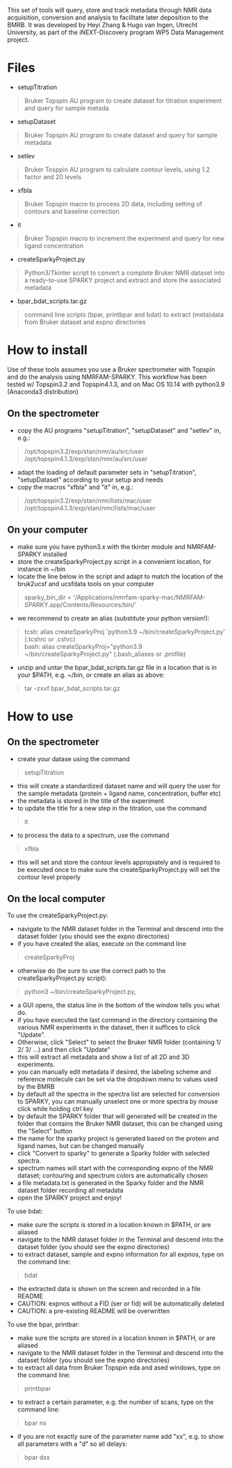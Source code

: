 This set of tools will query, store and track metadata through NMR data acquisition, conversion and analysis to facilitate later deposition to the BMRB.
It was developed by Heyi Zhang & Hugo van Ingen, Utrecht University, as part of the iNEXT-Discovery program WP5 Data Management project.

# Files
- setupTitration
> Bruker Topspin AU program to create dataset for titration experiment and query for sample metada        
- setupDataset
> Bruker Topspin AU program to create dataset and query for sample metadata
- setlev
> Bruker Tosppin AU program to calculate contour levels, using 1.2 factor and 20 levels
- xfbla
> Bruker Topspin macro to process 2D data, including setting of contours and baseline correction
- it
> Bruker Topspin macro to increment the experiment and query for new ligand concentration
- createSparkyProject.py
> Python3/Tkinter script to convert a complete Bruker NMR dataset into a ready-to-use SPARKY project and extract and store the associated metadata 
- bpar_bdat_scripts.tar.gz
> command line scripts (bpar, printbpar and bdat) to extract (meta)data from Bruker dataset and expno directories

# How to install
Use of these tools assumes you use a Bruker spectrometer with Topspin and do the analysis using NMRFAM-SPARKY.
This workflow has been tested w/ Topspin3.2 and Topspin4.1.3, and on Mac OS 10.14 with python3.9 (Anaconda3 distribution)

## On the spectrometer
- copy the AU programs "setupTitration", "setupDataset" and "setlev" in, e.g.:
> /opt/topspin3.2/exp/stan/nmr/au/src/user  
> /opt/topspin4.1.3/exp/stan/nmr/au/src/user
- adapt the loading of default parameter sets in "setupTitration", "setupDataset" according to your setup and needs
- copy the macros "xfbla" and "it" in, e.g.:
> /opt/topspin3.2/exp/stan/nmr/lists/mac/user  
> /opt/topspin4.1.3/exp/stan/nmr/lists/mac/user

## On your computer
- make sure you have python3.x with the tkinter module and NMRFAM-SPARKY installed
- store the createSparkyProject.py script in a convenient location, for instance in ~/bin
- locate the line below in the script and adapt to match the location of the bruk2ucsf and ucsfdata tools on your computer 
> sparky_bin_dir = '/Applications/nmrfam-sparky-mac/NMRFAM-SPARKY.app/Contents/Resources/bin/'
- we recommend to create an alias (substitute your python version!):
> tcsh: alias createSparkyProj 'python3.9 ~/bin/createSparkyProject.py'  (.tcshrc or .cshrc)  
> bash: alias createSparkyProj="python3.9 ~/bin/createSparkyProject.py"  (.bash_aliases or .profile)
- unzip and untar the bpar_bdat_scripts.tar.gz file in a location that is in your $PATH, e.g. ~/bin, or create an alias as above:
> tar -zxvf bpar_bdat_scripts.tar.gz 

# How to use

## On the spectrometer
- create your datase using the command        
> setupTitration            
- this will create a standardized dataset name and will query the user for the sample metadata (protein + ligand name, concentration, buffer etc)
- the metadata is stored in the title of the experiment
- to update the title for a new step in the titration, use the command
> it
- to process the data to a spectrum, use the command
 > xfbla
- this will set and store the contour levels appropiately and is required to be executed once to make sure the createSparkyProject.py will set the contour level properly

## On the local computer
To use the createSparkyProject.py:
- navigate to the NMR dataset folder in the Terminal and descend into the dataset folder (you should see the expno directories)
- if you have created the alias, execute on the command line
> createSparkyProj
- otherwise do (be sure to use the correct path to the createSparkyProject.py script):
> python3 ~/bin/createSparkyProject.py, 
- a GUI opens, the status line in the bottom of the window tells you what do.
- if you have executed the last command in the directory containing the various NMR experiments in the dataset,
  then it suffices to click "Update". 
- Otherwise, click "Select" to select the Bruker NMR folder (containing 1/ 2/ 3/ ...) and then click "Update"
- this will extract all metadata and show a list of all 2D and 3D experiments.
- you can manually edit metadata if desired, the labeling scheme and reference molecule can be set via the dropdown menu to values used by the BMRB 
- by default all the spectra in the spectra list are selected for conversion to SPARKY, you can manually unselect one or more spectra by mouse click while holding ctrl key 
- by default the SPARKY folder that will generated will be created in the folder that contains the Bruker NMR dataset, this can be changed using the "Select" button
- the name for the sparky project is generated based on the protein and ligand names, but can be changed manually
- click "Convert to sparky" to generate a Sparky folder with selected spectra.
- spectrum names will start with the corresponding expno of the NMR dataset; contouring and spectrum colors are automatically chosen
- a file metadata.txt is generated in the Sparky folder and the NMR dataset folder recording all metadata
- open the SPARKY project and enjoy!

To use bdat:
- make sure the scripts is stored in a location known in $PATH, or are aliased
- navigate to the NMR dataset folder in the Terminal and descend into the dataset folder (you should see the expno directories)
- to extract dataset, sample and expno information for all expnos, type on the command line:
> bdat
- the extracted data is shown on the screen and recorded in a file README
- CAUTION: expnos without a FID (ser or fid) will be automatically deleted
- CAUTION: a pre-existing README will be overwritten

To use the bpar, printbar:
- make sure the scripts are stored in a location known in $PATH, or are aliased
- navigate to the NMR dataset folder in the Terminal and descend into the dataset folder (you should see the expno directories)
- to extract all data from Bruker Topspin eda and ased windows, type on the command line:
> printbpar
- to extract a certain parameter, e.g. the number of scans, type on the command line:
> bpar ns
- if you are not exactly sure of the parameter name add "xx", e.g. to show all parameters with a "d" so all delays:
> bpar dxx






 
